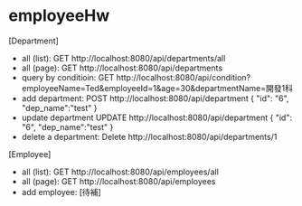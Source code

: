 # employeeHw


[Department]

* all (list): GET http://localhost:8080/api/departments/all
* all (page): GET http://localhost:8080/api/departments
* query by conditioin: GET http://localhost:8080/api/condition?employeeName=Ted&employeeId=1&age=30&departmentName=開發1科
* add department: POST http://localhost:8080/api/department { "id": "6", "dep_name":"test" }
* update department UPDATE http://localhost:8080/api/department { "id": "6", "dep_name":"test" }
* delete a department: Delete http://localhost:8080/api/departments/1

[Employee]

* all (list): GET http://localhost:8080/api/employees/all
* all (page): GET http://localhost:8080/api/employees
* add employee: [待補]
